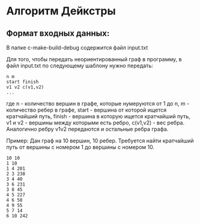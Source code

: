 # Алгоритм Дейкстры
## Формат входных данных:
В папке c-make-build-debug содержится файл input.txt

Для того, чтобы передать неориентированный граф в программу, в файл input.txt по следующему шаблону нужно передать:
```
n m
start finish
v1 v2 c(v1,v2)
...
```
где n - количество вершин в графе, которые нумеруются от 1 до n, m - количество ребер в графе,
start - вершина от которой ищется кратчайший путь, finish - вершина в которую ищется кратчайший путь,
v1 и v2 - вершины между которыми есть ребро, c(v1,v2) - вес ребра. Аналогично ребру v1v2 передаются и остальные ребра графа.

Пример:
Дан граф на 10 вершин, 10 ребер. Требуется найти кратчайший путь от вершины с номером 1 до вершины с номером 10.
```
10 10
1 10
1 4 201
2 3 238
3 4 40
3 6 231
3 8 45
4 5 227
4 6 58
4 9 55
5 7 14
6 10 242
```

